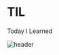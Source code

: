 # TIL
Today I Learned

![header](https://capsule-render.vercel.app/api?type=waving&color=auto&height=200&section=header&text=Today%20I%20Learned&animation=twinkling&fontSize=90)
